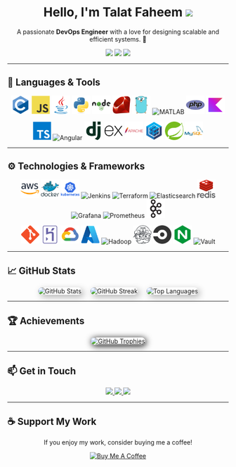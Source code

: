 <h1 align="center">Hello, I'm Talat Faheem <img src="https://media.giphy.com/media/hvRJCLFzcasrR4ia7z/giphy.gif" width="35px"></h1>
<p align="center">A passionate <strong>DevOps Engineer</strong> with a love for designing scalable and efficient systems. 🚀</p>

<p align="center">
  <a href="#"><img src="https://img.shields.io/badge/DevOps-Enthusiast-blueviolet"></a>
  <a href="mailto:talatfm2004@gmail.com"><img src="https://img.shields.io/badge/Email-Contact%20Me-brightgreen"></a>
  <a href="https://linkedin.com/in/talat-fm" target="_blank"><img src="https://img.shields.io/badge/Connect-LinkedIn-blue"></a>
</p>

---

<h2>🔧 Languages & Tools</h2>
<p align="center">
  <img src="https://raw.githubusercontent.com/devicons/devicon/master/icons/c/c-original.svg" alt="C" width="42" height="42"/>
  <img src="https://raw.githubusercontent.com/devicons/devicon/master/icons/javascript/javascript-original.svg" alt="JavaScript" width="42" height="42"/>
  <img src="https://raw.githubusercontent.com/devicons/devicon/master/icons/java/java-original.svg" alt="Java" width="42" height="42"/>
  <img src="https://raw.githubusercontent.com/devicons/devicon/master/icons/python/python-original.svg" alt="Python" width="42" height="42"/>
  <img src="https://raw.githubusercontent.com/devicons/devicon/master/icons/nodejs/nodejs-original-wordmark.svg" alt="Node.js" width="42" height="42"/>
  <img src="https://raw.githubusercontent.com/devicons/devicon/master/icons/ruby/ruby-original.svg" alt="Ruby" width="42" height="42"/>
  <img src="https://raw.githubusercontent.com/devicons/devicon/master/icons/go/go-original.svg" alt="Go" width="42" height="42"/>
  <img src="https://upload.wikimedia.org/wikipedia/commons/2/21/Matlab_Logo.png" alt="MATLAB" width="42" height="42"/>
  <img src="https://raw.githubusercontent.com/devicons/devicon/master/icons/php/php-original.svg" alt="PHP" width="42" height="42"/>
  <img src="https://raw.githubusercontent.com/devicons/devicon/master/icons/kotlin/kotlin-original.svg" alt="Kotlin" width="42" height="42"/>
</p>
<p align="center">
  <img src="https://raw.githubusercontent.com/devicons/devicon/master/icons/typescript/typescript-original.svg" alt="TypeScript" width="42" height="42"/>
  <img src="https://angular.io/assets/images/logos/angular/angular.svg" alt="Angular" width="42" height="42"/>
  <img src="https://raw.githubusercontent.com/devicons/devicon/master/icons/django/django-plain.svg" alt="Django" width="42" height="42"/>
  <img src="https://raw.githubusercontent.com/devicons/devicon/master/icons/express/express-original.svg" alt="Express" width="42" height="42"/>
  <img src="https://raw.githubusercontent.com/devicons/devicon/master/icons/apache/apache-original-wordmark.svg" alt="Apache" width="42" height="42"/>
  <img src="https://raw.githubusercontent.com/devicons/devicon/master/icons/sequelize/sequelize-original.svg" alt="Sequelize" width="42" height="42"/>
  <img src="https://raw.githubusercontent.com/devicons/devicon/master/icons/spring/spring-original.svg" alt="Spring" width="42" height="42"/>
  <img src="https://raw.githubusercontent.com/devicons/devicon/master/icons/mysql/mysql-original-wordmark.svg" alt="MySQL" width="42" height="42"/>
</p>

---

<h2>⚙️ Technologies & Frameworks</h2>
<p align="center">
  <img src="https://raw.githubusercontent.com/devicons/devicon/master/icons/amazonwebservices/amazonwebservices-original-wordmark.svg" alt="AWS" width="42" height="42"/>
  <img src="https://raw.githubusercontent.com/devicons/devicon/master/icons/docker/docker-original-wordmark.svg" alt="Docker" width="42" height="42"/>
  <img src="https://raw.githubusercontent.com/devicons/devicon/master/icons/kubernetes/kubernetes-plain-wordmark.svg" alt="Kubernetes" width="42" height="42"/>
  <img src="https://www.vectorlogo.zone/logos/jenkins/jenkins-icon.svg" alt="Jenkins" width="42" height="42"/>
  <img src="https://www.vectorlogo.zone/logos/terraformio/terraformio-icon.svg" alt="Terraform" width="42" height="42"/>
  <img src="https://www.vectorlogo.zone/logos/elastic/elastic-icon.svg" alt="Elasticsearch" width="42" height="42"/>
  <img src="https://raw.githubusercontent.com/devicons/devicon/master/icons/redis/redis-original-wordmark.svg" alt="Redis" width="42" height="42"/>
  <img src="https://www.vectorlogo.zone/logos/grafana/grafana-icon.svg" alt="Grafana" width="42" height="42"/>
  <img src="https://www.vectorlogo.zone/logos/prometheusio/prometheusio-icon.svg" alt="Prometheus" width="42" height="42"/>
  <img src="https://raw.githubusercontent.com/devicons/devicon/master/icons/apachekafka/apachekafka-original.svg" alt="Kafka" width="42" height="42"/>
</p>
<p align="center">
  <img src="https://raw.githubusercontent.com/devicons/devicon/master/icons/git/git-original.svg" alt="Git" width="42" height="42"/>
  <img src="https://raw.githubusercontent.com/devicons/devicon/master/icons/heroku/heroku-original.svg" alt="Heroku" width="42" height="42"/>
  <img src="https://raw.githubusercontent.com/devicons/devicon/master/icons/googlecloud/googlecloud-original.svg" alt="Google Cloud" width="42" height="42"/>
  <img src="https://raw.githubusercontent.com/devicons/devicon/master/icons/azure/azure-original.svg" alt="Azure" width="42" height="42"/>
  <img src="https://www.vectorlogo.zone/logos/apache_hadoop/apache_hadoop-icon.svg" alt="Hadoop" width="42" height="42"/>
  <img src="https://raw.githubusercontent.com/devicons/devicon/master/icons/travis/travis-plain.svg" alt="Travis CI" width="42" height="42"/>
  <img src="https://raw.githubusercontent.com/devicons/devicon/master/icons/circleci/circleci-plain.svg" alt="CircleCI" width="42" height="42"/>
  <img src="https://raw.githubusercontent.com/devicons/devicon/master/icons/nginx/nginx-original.svg" alt="Nginx" width="42" height="42"/>
  <img src="https://cdn.worldvectorlogo.com/logos/vault-1.svg" alt="Vault" width="42" height="42"/>
</p>

---

<h2>📈 GitHub Stats</h2>
<div align="center" style="display: flex; justify-content: center; flex-wrap: wrap; gap: 20px;">
    <img align="center" src="https://github-readme-stats.vercel.app/api?username=CYBERCODERoss&theme=tokyonight&show_icons=true&locale=en&hide_border=true" alt="GitHub Stats" style="border-radius: 10px; box-shadow: 5px 5px 15px rgba(0, 0, 0, 0.3);"/>
    <img align="center" src="https://github-readme-streak-stats.herokuapp.com/?user=CYBERCODERoss&theme=tokyonight&hide_border=true" alt="GitHub Streak" style="border-radius: 10px; box-shadow: 5px 5px 15px rgba(0, 0, 0, 0.3);"/>
    <img src="https://github-readme-stats.vercel.app/api/top-langs?username=CYBERCODERoss&show_icons=true&locale=en&layout=compact&theme=tokyonight&hide_border=true" alt="Top Languages" style="border-radius: 10px; box-shadow: 5px 5px 15px rgba(0, 0, 0, 0.3);"/>
</div>

---

<h2>🏆 Achievements</h2>
<div align="center" style="display: flex; justify-content: center; flex-wrap: wrap; gap: 20px;">
    <a href="https://github.com/ryo-ma/github-profile-trophy">
        <img src="https://github-profile-trophy.vercel.app/?username=CYBERCODERoss&theme=onestar&column=4&margin-w=15&margin-h=15&no-frame=true" alt="GitHub Trophies" style="border-radius: 10px; box-shadow: 2px 2px 15px #000;"/>
    </a>
</div>

---

<h2>📫 Get in Touch</h2>
<p align="center">
    <a href="https://www.linkedin.com/in/talat-fm" target="_blank">
        <img src="https://img.shields.io/badge/LinkedIn-Connect-blue?style=for-the-badge&logo=linkedin">
    </a>
    <a href="mailto:talatfm2004@gmail.com">
        <img src="https://img.shields.io/badge/Email-Contact%20Me-brightgreen?style=for-the-badge&logo=gmail">
    </a>
    <a href="https://talat-fm.com" target="_blank">
        <img src="https://img.shields.io/badge/Blog-Articles-orange?style=for-the-badge&logo=blogger">
    </a>
</p>

---

<h2>☕ Support My Work</h2>
<p align="center">If you enjoy my work, consider buying me a coffee!</p>
<div align="center">
    <a href="https://www.buymeacoffee.com/talat-fm" target="_blank">
        <img src="https://www.buymeacoffee.com/assets/img/custom_images/orange_img.png" alt="Buy Me A Coffee" style="width:200px;">
    </a>
</div>
